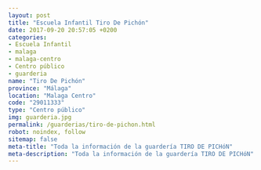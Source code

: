 ```yaml
---
layout: post
title: "Escuela Infantil Tiro De Pichón"
date: 2017-09-20 20:57:05 +0200
categories:
- Escuela Infantil
- malaga
- malaga-centro
- Centro público
- guarderia
name: "Tiro De Pichón"
province: "Málaga"
location: "Malaga Centro"
code: "29011333"
type: "Centro público"
img: guarderia.jpg
permalink: /guarderias/tiro-de-pichon.html
robot: noindex, follow
sitemap: false
meta-title: "Toda la información de la guardería TIRO DE PICHóN"
meta-description: "Toda la información de la guardería TIRO DE PICHóN"
---
```

